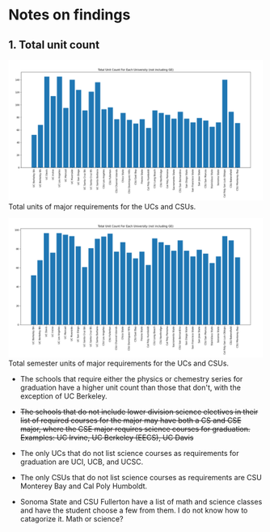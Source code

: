 # Notes on findings

## 1. Total unit count

![unit graph](graphs/total_units.png)
Total units of major requirements for the UCs and CSUs.

![unit graph](graphs/total_quarter_to_sem.png)
Total semester units of major requirements for the UCs and CSUs.

* The schools that require either the physics or chemestry series for graduation have a higher unit count than those that don't, with the exception of UC Berkeley.

* ~~The schools that do not include lower division science electives in their list of required courses for the major may have both a CS and CSE major, where the CSE major requires science courses for graduation. Examples: UC Irvine, UC Berkeley (EECS), UC Davis~~
* The only UCs that do not list science courses as requirements for graduation are UCI, UCB, and UCSC.
* The only CSUs that do not list science courses as requirements are CSU Monterey Bay and Cal Poly Humboldt.
* Sonoma State and CSU Fullerton have a list of math and science classes and have the student choose a few from them. I do not know how to catagorize it. Math or science?